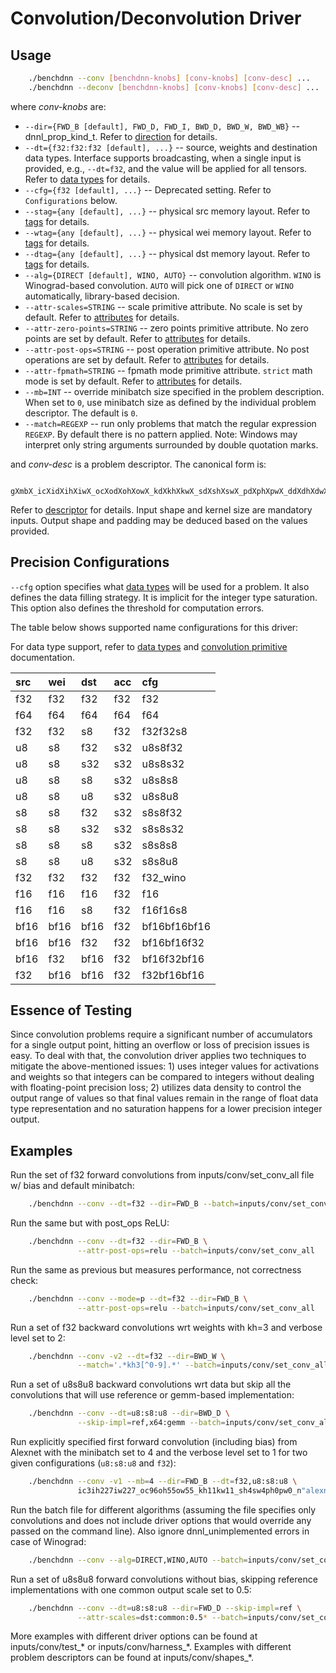 # Convolution/Deconvolution Driver

## Usage
``` sh
    ./benchdnn --conv [benchdnn-knobs] [conv-knobs] [conv-desc] ...
    ./benchdnn --deconv [benchdnn-knobs] [conv-knobs] [conv-desc] ...
```

where *conv-knobs* are:

 - `--dir={FWD_B [default], FWD_D, FWD_I, BWD_D, BWD_W, BWD_WB}`
            -- dnnl_prop_kind_t. Refer to [direction](knobs_dir.md) for details.
 - `--dt={f32:f32:f32 [default], ...}` -- source, weights and destination data
            types. Interface supports broadcasting, when a single input is
            provided, e.g., `--dt=f32`, and the value will be applied for all
            tensors. Refer to [data types](knobs_dt.md) for details.
 - `--cfg={f32 [default], ...}` -- Deprecated setting.
            Refer to ``Configurations`` below.
 - `--stag={any [default], ...}` -- physical src memory layout.
            Refer to [tags](knobs_tag.md) for details.
 - `--wtag={any [default], ...}` -- physical wei memory layout.
            Refer to [tags](knobs_tag.md) for details.
 - `--dtag={any [default], ...}` -- physical dst memory layout.
            Refer to [tags](knobs_tag.md) for details.
 - `--alg={DIRECT [default], WINO, AUTO}` -- convolution algorithm. `WINO` is
            Winograd-based convolution. `AUTO` will pick one of `DIRECT` or
            `WINO` automatically, library-based decision.
 - `--attr-scales=STRING` -- scale primitive attribute. No scale is
            set by default. Refer to [attributes](knobs_attr.md) for details.
 - `--attr-zero-points=STRING` -- zero points primitive attribute. No zero
            points are set by default. Refer to [attributes](knobs_attr.md)
            for details.
 - `--attr-post-ops=STRING` -- post operation primitive attribute. No post
            operations are set by default. Refer to [attributes](knobs_attr.md)
            for details.
 - `--attr-fpmath=STRING` -- fpmath mode primitive attribute. `strict` math mode
            is set by default. Refer to [attributes](knobs_attr.md) for details.
 - `--mb=INT` -- override minibatch size specified in the problem description.
             When set to `0`, use minibatch size as defined by the individual
             problem descriptor. The default is `0`.
 - `--match=REGEXP` -- run only problems that match the regular expression
            `REGEXP`. By default there is no pattern applied. Note: Windows may
            interpret only string arguments surrounded by double quotation
            marks.

and *conv-desc* is a problem descriptor. The canonical form is:
```
    gXmbX_icXidXihXiwX_ocXodXohXowX_kdXkhXkwX_sdXshXswX_pdXphXpwX_ddXdhXdwX_nS
```
Refer to [descriptor](knobs_desc.md) for details. Input shape and kernel size
are mandatory inputs. Output shape and padding may be deduced based on the
values provided.

## Precision Configurations

`--cfg` option specifies what [data types](knobs_dt.md) will be used for a
problem. It also defines the data filling strategy. It is implicit for the
integer type saturation. This option also defines the threshold for computation
errors.

The table below shows supported name configurations for this driver:

For data type support, refer to [data types](https://oneapi-src.github.io/oneDNN/dev_guide_data_types.html)
and [convolution primitive](https://oneapi-src.github.io/oneDNN/dev_guide_convolution.html#data-types)
documentation.

| src  | wei  | dst  | acc  | cfg             |
|:---  |:---  |:---  |:---  |:---             |
| f32  | f32  | f32  | f32  | f32             |
| f64  | f64  | f64  | f64  | f64             |
| f32  | f32  | s8   | f32  | f32f32s8        |
| u8   | s8   | f32  | s32  | u8s8f32         |
| u8   | s8   | s32  | s32  | u8s8s32         |
| u8   | s8   | s8   | s32  | u8s8s8          |
| u8   | s8   | u8   | s32  | u8s8u8          |
| s8   | s8   | f32  | s32  | s8s8f32         |
| s8   | s8   | s32  | s32  | s8s8s32         |
| s8   | s8   | s8   | s32  | s8s8s8          |
| s8   | s8   | u8   | s32  | s8s8u8          |
| f32  | f32  | f32  | f32  | f32_wino        |
| f16  | f16  | f16  | f32  | f16             |
| f16  | f16  | s8   | f32  | f16f16s8        |
| bf16 | bf16 | bf16 | f32  | bf16bf16bf16    |
| bf16 | bf16 | f32  | f32  | bf16bf16f32     |
| bf16 | f32  | bf16 | f32  | bf16f32bf16     |
| f32  | bf16 | bf16 | f32  | f32bf16bf16     |

## Essence of Testing

Since convolution problems require a significant number of accumulators for a
single output point, hitting an overflow or loss of precision issues is easy.
To deal with that, the convolution driver applies two techniques to mitigate the
above-mentioned issues: 1) uses integer values for activations and weights so
that integers can be compared to integers without dealing with floating-point
precision loss; 2) utilizes data density to control the output range of values
so that final values remain in the range of float data type representation and
no saturation happens for a lower precision integer output.

## Examples

Run the set of f32 forward convolutions from inputs/conv/set_conv_all file w/ bias and
default minibatch:
``` sh
    ./benchdnn --conv --dt=f32 --dir=FWD_B --batch=inputs/conv/set_conv_all
```

Run the same but with post_ops ReLU:
``` sh
    ./benchdnn --conv --dt=f32 --dir=FWD_B \
               --attr-post-ops=relu --batch=inputs/conv/set_conv_all
```

Run the same as previous but measures performance, not correctness check:
``` sh
    ./benchdnn --conv --mode=p --dt=f32 --dir=FWD_B \
               --attr-post-ops=relu --batch=inputs/conv/set_conv_all
```

Run a set of f32 backward convolutions wrt weights with kh=3 and
verbose level set to 2:
``` sh
    ./benchdnn --conv -v2 --dt=f32 --dir=BWD_W \
               --match='.*kh3[^0-9].*' --batch=inputs/conv/set_conv_all
```

Run a set of u8s8u8 backward convolutions wrt data but skip all
the convolutions that will use reference or gemm-based implementation:
``` sh
    ./benchdnn --conv --dt=u8:s8:u8 --dir=BWD_D \
               --skip-impl=ref,x64:gemm --batch=inputs/conv/set_conv_all
```

Run explicitly specified first forward convolution (including bias) from Alexnet
with the minibatch set to 4 and the verbose level set to 1 for two given
configurations (`u8:s8:u8` and `f32`):
``` sh
    ./benchdnn --conv -v1 --mb=4 --dir=FWD_B --dt=f32,u8:s8:u8 \
               ic3ih227iw227_oc96oh55ow55_kh11kw11_sh4sw4ph0pw0_n"alexnet:conv1"
```

Run the batch file for different algorithms (assuming the file specifies only
convolutions and does not include driver options that would override any passed
on the command line). Also ignore dnnl_unimplemented errors in case of
Winograd:
``` sh
    ./benchdnn --conv --alg=DIRECT,WINO,AUTO --batch=inputs/conv/set_conv_all
```

Run a set of u8s8u8 forward convolutions without bias, skipping
reference implementations with one common output scale set to 0.5:
``` sh
    ./benchdnn --conv --dt=u8:s8:u8 --dir=FWD_D --skip-impl=ref \
               --attr-scales=dst:common:0.5* --batch=inputs/conv/set_conv_all
```

More examples with different driver options can be found at inputs/conv/test_\*
or inputs/conv/harness_\*. Examples with different problem descriptors can be
found at inputs/conv/shapes_\*.

